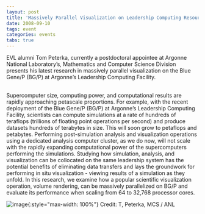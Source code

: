 ```yaml
---
layout: post
title: 'Massively Parallel Visualization on Leadership Computing Resources - Tom Peterka, ANL'
date: 2008-09-10
tags: event
categories: events
tabs: true
---
```


EVL alumni Tom Peterka, currently a postdoctoral appointee at Argonne National Laboratory&rsquo;s, Mathematics and Computer Science Division presents his latest research in massively parallel visualization on the Blue Gene/P (BG/P) at Argonne&rsquo;s Leadership Computing Facility.<br><br>

Supercomputer size, computing power, and computational results are rapidly approaching petascale proportions. For example, with the recent deployment of the Blue Gene/P (BG/P) at Argonne&rsquo;s Leadership Computing Facility, scientists can compute simulations at a rate of hundreds of teraflops (trillions of floating point operations per second) and produce datasets hundreds of terabytes in size. This will soon grow to petaflops and petabytes. Performing post-simulation analysis and visualization operations using a dedicated analysis computer cluster, as we do now, will not scale with the rapidly expanding computational power of the supercomputers performing the simulations. Studying how simulation, analysis, and visualization can be collocated on the same leadership system has the potential benefits of eliminating data transfers and lays the groundwork for performing in situ visualization - viewing results of a simulation as they unfold. In this research, we examine how a popular scientific visualization operation, volume rendering, can be massively parallelized on BG/P and evaluate its performance when scaling from 64 to 32,768 processor cores.

![image](https://www.evl.uic.edu/output/originals/massiveparallelviz.png-srcw.jpg){:style="max-width: 100%"}
Credit: T, Peterka, MCS / ANL

